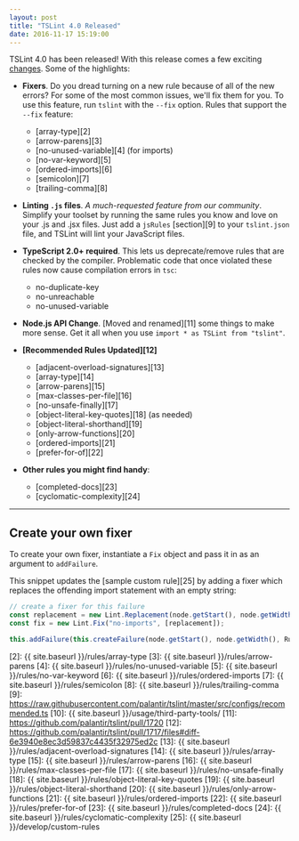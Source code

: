 ```yaml
---
layout: post
title: "TSLint 4.0 Released"
date: 2016-11-17 15:19:00
---
```


TSLint 4.0 has been released! With this release comes a few exciting [changes][0]. Some of the highlights:

-   **Fixers**. Do you dread turning on a new rule because of all of the new errors? For some of the most common issues, we'll fix them for you. To use this feature, run `tslint` with the `--fix` option. Rules that support the `--fix` feature:

    -   [array-type][2]
    -   [arrow-parens][3]
    -   [no-unused-variable][4] (for imports)
    -   [no-var-keyword][5]
    -   [ordered-imports][6]
    -   [semicolon][7]
    -   [trailing-comma][8]

-   **Linting `.js` files**. _A much-requested feature from our community_. Simplify your toolset by running the same rules you know and love on your .js and .jsx files. Just add a `jsRules` [section][9] to your `tslint.json` file, and TSLint will lint your JavaScript files.

-   **TypeScript 2.0+ required**. This lets us deprecate/remove rules that are checked by the compiler. Problematic code that once violated these rules now cause compilation errors in `tsc`:

    -   no-duplicate-key
    -   no-unreachable
    -   no-unused-variable

-   **Node.js API Change**. [Moved and renamed][11] some things to make more sense. Get it all when you use `import * as TSLint from "tslint"`.

-   **[Recommended Rules Updated][12]**

    -   [adjacent-overload-signatures][13]
    -   [array-type][14]
    -   [arrow-parens][15]
    -   [max-classes-per-file][16]
    -   [no-unsafe-finally][17]
    -   [object-literal-key-quotes][18] (as needed)
    -   [object-literal-shorthand][19]
    -   [only-arrow-functions][20]
    -   [ordered-imports][21]
    -   [prefer-for-of][22]

-   **Other rules you might find handy**:
    -   [completed-docs][23]
    -   [cyclomatic-complexity][24]

---

## Create your own fixer

To create your own fixer, instantiate a `Fix` object and pass it in as an argument to `addFailure`.

This snippet updates the [sample custom rule][25] by adding a fixer which replaces the offending import statement with an empty string:

```typescript
// create a fixer for this failure
const replacement = new Lint.Replacement(node.getStart(), node.getWidth(), "");
const fix = new Lint.Fix("no-imports", [replacement]);

this.addFailure(this.createFailure(node.getStart(), node.getWidth(), Rule.FAILURE_STRING, fix));
```

[0]: https://github.com/palantir/tslint/releases
[1]: https://github.com/palantir/tslint/blob/master/CHANGELOG.md

[2]: {{ site.baseurl }}/rules/array-type
[3]: {{ site.baseurl }}/rules/arrow-parens
[4]: {{ site.baseurl }}/rules/no-unused-variable
[5]: {{ site.baseurl }}/rules/no-var-keyword
[6]: {{ site.baseurl }}/rules/ordered-imports
[7]: {{ site.baseurl }}/rules/semicolon
[8]: {{ site.baseurl }}/rules/trailing-comma
[9]: https://raw.githubusercontent.com/palantir/tslint/master/src/configs/recommended.ts
[10]: {{ site.baseurl }}/usage/third-party-tools/
[11]: https://github.com/palantir/tslint/pull/1720
[12]: https://github.com/palantir/tslint/pull/1717/files#diff-6e3940e8ec3d59837c4435f32975ed2c
[13]: {{ site.baseurl }}/rules/adjacent-overload-signatures
[14]: {{ site.baseurl }}/rules/array-type
[15]: {{ site.baseurl }}/rules/arrow-parens
[16]: {{ site.baseurl }}/rules/max-classes-per-file
[17]: {{ site.baseurl }}/rules/no-unsafe-finally
[18]: {{ site.baseurl }}/rules/object-literal-key-quotes
[19]: {{ site.baseurl }}/rules/object-literal-shorthand
[20]: {{ site.baseurl }}/rules/only-arrow-functions
[21]: {{ site.baseurl }}/rules/ordered-imports
[22]: {{ site.baseurl }}/rules/prefer-for-of
[23]: {{ site.baseurl }}/rules/completed-docs
[24]: {{ site.baseurl }}/rules/cyclomatic-complexity
[25]: {{ site.baseurl }}/develop/custom-rules
